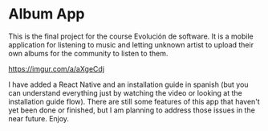 # Album App

This is the final project for the course Evolución de software. It is a mobile application for listening to music and letting unknown artist to upload their own albums for the community to listen to them.

https://imgur.com/a/aXgeCdj


I have added a React Native and an installation guide in spanish (but you can understand everything just by watching the video or looking at the installation guide flow). There are still some features of this app that haven't yet been done or finished, but I am planning to address those issues in the near future. Enjoy.
